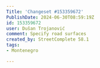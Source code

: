 ```yaml
---
Title: 'Changeset #153359672'
PublishDate: 2024-06-30T08:59:19Z
id: 153359672
user: Dušan Trojanović
comment: Specify road surfaces
created_by: StreetComplete 58.1
tags:
- Montenegro

---
```

